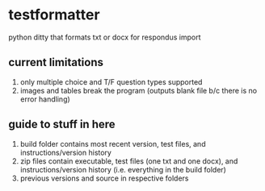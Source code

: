 # testformatter
python ditty that formats txt or docx for respondus import 

## current limitations
1. only multiple choice and T/F question types supported
2. images and tables break the program (outputs blank file b/c there is no error handling)

## guide to stuff in here
1. build folder contains most recent version, test files, and instructions/version history
2. zip files contain executable, test files (one txt and one docx), and instructions/version history (i.e. everything in the build folder)
3. previous versions and source in respective folders
